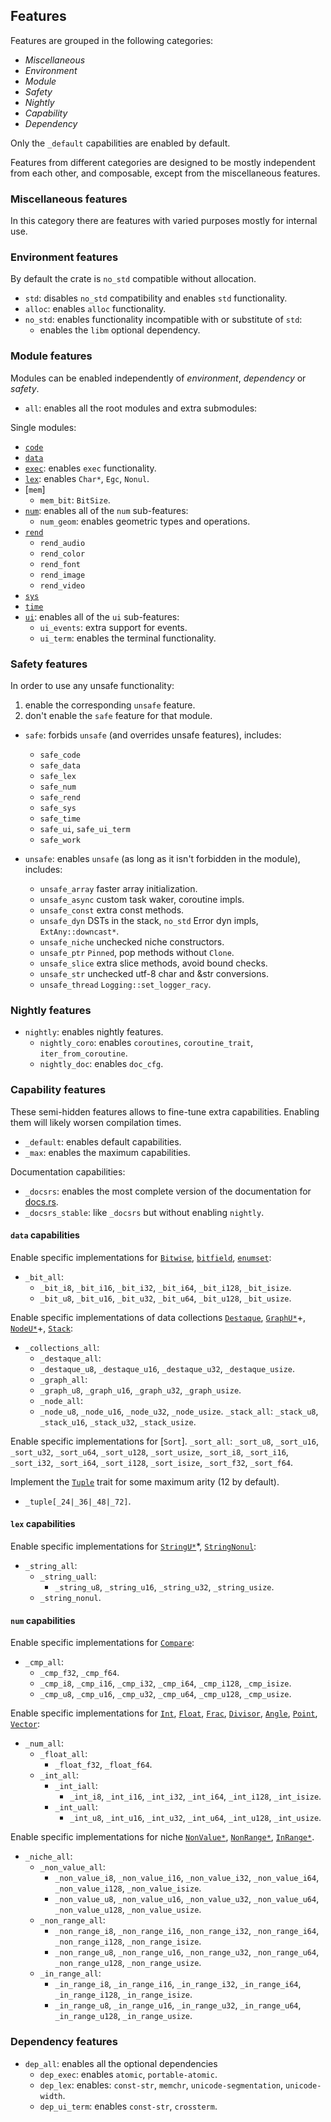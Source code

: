 ## Features

Features are grouped in the following categories:
- *Miscellaneous*
- *Environment*
- *Module*
- *Safety*
- *Nightly*
- *Capability*
- *Dependency*

Only the `_default` capabilities are enabled by default.

Features from different categories are designed to be mostly independent from
each other, and composable, except from the miscellaneous features.

### Miscellaneous features

In this category there are features with varied purposes mostly for internal use.



### Environment features

By default the crate is `no_std` compatible without allocation.

- `std`: disables `no_std` compatibility and enables `std` functionality.
- `alloc`: enables `alloc` functionality.
- `no_std`: enables functionality incompatible with or substitute of `std`:
  - enables the `libm` optional dependency.


### Module features

Modules can be enabled independently of *environment*, *dependency* or *safety*.

- `all`: enables all the root modules and extra submodules:

Single modules:
- [`code`]
- [`data`]
- [`exec`]: enables `exec` functionality.
- [`lex`]: enables `Char*`, `Egc`, `Nonul`.
- [`mem`]
  - `mem_bit`: `BitSize`.
- [`num`]: enables all of the `num` sub-features:
    - `num_geom`: enables geometric types and operations.
- [`rend`]
    - `rend_audio`
    - `rend_color`
    - `rend_font`
    - `rend_image`
    - `rend_video`
- [`sys`]
- [`time`]
- [`ui`]: enables all of the `ui` sub-features:
    - `ui_events`: extra support for events.
    - `ui_term`: enables the terminal functionality.

[`code`]: crate::code
[`data`]: crate::data
[`exec`]: crate::exec
[`lex`]: crate::lex
[`num`]: crate::num
[`rend`]: crate::rend
[`sys`]: crate::sys
[`time`]: crate::time
[`ui`]: crate::ui
[`ui_term`]: crate::ui_term


### Safety features

In order to use any unsafe functionality:
1. enable the corresponding `unsafe` feature.
2. don't enable the `safe` feature for that module.

- `safe`: forbids `unsafe` (and overrides unsafe features), includes:
  - `safe_code`
  - `safe_data`
  - `safe_lex`
  - `safe_num`
  - `safe_rend`
  - `safe_sys`
  - `safe_time`
  - `safe_ui`, `safe_ui_term`
  - `safe_work`

- `unsafe`: enables `unsafe` (as long as it isn't forbidden in the module), includes:
	- `unsafe_array` faster array initialization.
	- `unsafe_async` custom task waker, coroutine impls.
	- `unsafe_const` extra const methods.
	- `unsafe_dyn` DSTs in the stack, `no_std` Error dyn impls, `ExtAny::downcast*`.
	- `unsafe_niche` unchecked niche constructors.
	- `unsafe_ptr` `Pinned`, pop methods without `Clone`.
	- `unsafe_slice` extra slice methods, avoid bound checks.
	- `unsafe_str` unchecked utf-8 char and &str conversions.
	- `unsafe_thread` `Logging::set_logger_racy`.


### Nightly features

- `nightly`: enables nightly features.
  - `nightly_coro`: enables `coroutines`, `coroutine_trait`, `iter_from_coroutine`.
  - `nightly_doc`: enables `doc_cfg`.


### Capability features

These semi-hidden features allows to fine-tune extra capabilities.
Enabling them will likely worsen compilation times.

- `_default`: enables default capabilities.
- `_max`: enables the maximum capabilities.

Documentation capabilities:
- `_docsrs`: enables the most complete version of the documentation for [docs.rs](https://docs.rs).
- `_docsrs_stable`: like `_docsrs` but without enabling `nightly`.

#### `data` capabilities

Enable specific implementations for [`Bitwise`], [`bitfield`], [`enumset`]:
- `_bit_all`:
    - `_bit_i8`, `_bit_i16`, `_bit_i32`, `_bit_i64`, `_bit_i128`, `_bit_isize`.
    - `_bit_u8`, `_bit_u16`, `_bit_u32`, `_bit_u64`, `_bit_u128`, `_bit_usize`.

[`Bitwise`]: crate::num::Bitwise
[`bitfield`]: crate::num::bitfield
[`enumset`]: crate::num::enumset

Enable specific implementations of data collections
[`Destaque`], [`GraphU*`]+, [`NodeU*`]+, [`Stack`]:
- `_collections_all`:
	- `_destaque_all`:
    - `_destaque_u8`, `_destaque_u16`, `_destaque_u32`, `_destaque_usize`.
	- `_graph_all`:
    - `_graph_u8`, `_graph_u16`, `_graph_u32`, `_graph_usize`.
	- `_node_all`:
    - `_node_u8`, `_node_u16`, `_node_u32`, `_node_usize`.
	`_stack_all`:
		`_stack_u8`, `_stack_u16`, `_stack_u32`, `_stack_usize`.

Enable specific implementations for [`Sort`].
`_sort_all`:
  `_sort_u8`, `_sort_u16`, `_sort_u32`, `_sort_u64`, `_sort_u128`, `_sort_usize`,
  `_sort_i8`, `_sort_i16`, `_sort_i32`, `_sort_i64`, `_sort_i128`, `_sort_isize`,
  `_sort_f32`, `_sort_f64`.

Implement the [`Tuple`] trait for some maximum arity (12 by default).
- `_tuple[_24|_36|_48|_72]`.

[`Destaque`]: crate::data::Destaque
[`Stack`]: crate::data::Stack
[`GraphU*`]: crate::data::GraphU8
[`NodeU*`]: crate::data::NodeU8
[`Tuple`]: crate::data::collections::Tuple

#### `lex` capabilities

Enable specific implementations for [`StringU*`]*, [`StringNonul`]:
- `_string_all`:
  - `_string_uall`:
    - `_string_u8`, `_string_u16`, `_string_u32`, `_string_usize`.
  - `_string_nonul`.

[`StringU*`]: crate::lex::StringU8
[`StringNonul`]: crate::lex::StringNonul

#### `num` capabilities

Enable specific implementations for [`Compare`]:
- `_cmp_all`:
  - `_cmp_f32`, `_cmp_f64`.
  - `_cmp_i8`, `_cmp_i16`, `_cmp_i32`, `_cmp_i64`, `_cmp_i128`, `_cmp_isize`.
  - `_cmp_u8`, `_cmp_u16`, `_cmp_u32`, `_cmp_u64`, `_cmp_u128`, `_cmp_usize`.


Enable specific implementations for [`Int`], [`Float`], [`Frac`], [`Divisor`],
[`Angle`], [`Point`], [`Vector`]:
- `_num_all`:
  - `_float_all`:
    - `_float_f32`, `_float_f64`.
  - `_int_all`:
    - `_int_iall`:
      - `_int_i8`, `_int_i16`, `_int_i32`, `_int_i64`, `_int_i128`, `_int_isize`.
    - `_int_uall`:
      - `_int_u8`, `_int_u16`, `_int_u32`, `_int_u64`, `_int_u128`, `_int_usize`.

Enable specific implementations for niche [`NonValue*`], [`NonRange*`], [`InRange*`].
- `_niche_all`:
  - `_non_value_all`:
    - `_non_value_i8`, `_non_value_i16`, `_non_value_i32`,
      `_non_value_i64`, `_non_value_i128`, `_non_value_isize`.
    - `_non_value_u8`, `_non_value_u16`, `_non_value_u32`,
      `_non_value_u64`, `_non_value_u128`, `_non_value_usize`.
  - `_non_range_all`:
    - `_non_range_i8`, `_non_range_i16`, `_non_range_i32`,
      `_non_range_i64`, `_non_range_i128`, `_non_range_isize`.
    - `_non_range_u8`, `_non_range_u16`, `_non_range_u32`,
      `_non_range_u64`, `_non_range_u128`, `_non_range_usize`.
  - `_in_range_all`:
    - `_in_range_i8`, `_in_range_i16`, `_in_range_i32`,
      `_in_range_i64`, `_in_range_i128`, `_in_range_isize`.
    - `_in_range_u8`, `_in_range_u16`, `_in_range_u32`,
      `_in_range_u64`, `_in_range_u128`, `_in_range_usize`.

[`Compare`]: crate::num::Compare
[`Float`]: crate::num::Float
[`Frac`]: crate::num::Frac
[`Int`]: crate::num::Int
[`Divisor`]: crate::num::Divisor
[`Angle`]: crate::num::Angle
[`Point`]: crate::num::Point
[`Vector`]: crate::num::Vector
[`InRange*`]: crate::num::InRangeU8
[`NonRange*`]: crate::num::NonRangeU8
[`NonValue*`]: crate::num::NonValueU8


### Dependency features

- `dep_all`: enables all the optional dependencies
  - `dep_exec`: enables `atomic`, `portable-atomic`.
  - `dep_lex`: enables: `const-str`, `memchr`, `unicode-segmentation`, `unicode-width`.
  - `dep_ui_term`: enables `const-str`, `crossterm`.
